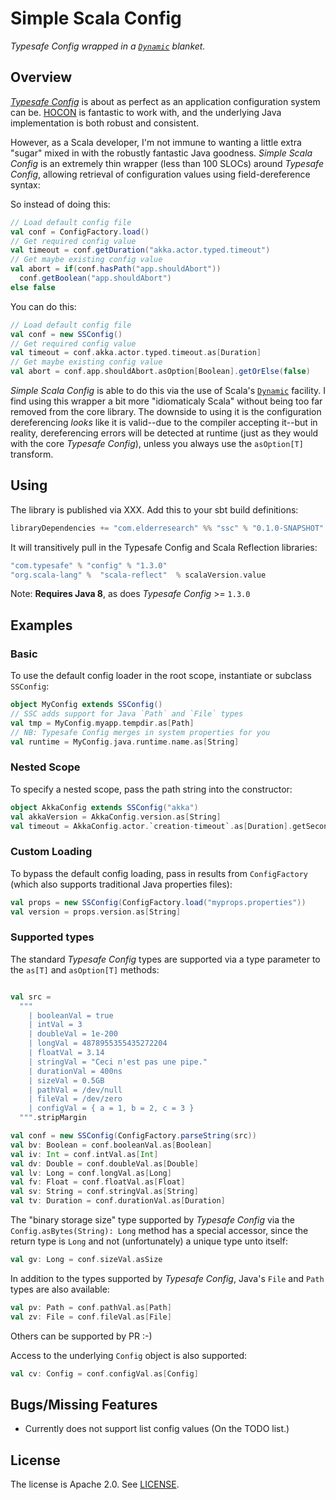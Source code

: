 # Simple Scala Config

_Typesafe Config wrapped in a [`Dynamic`][dsd] blanket._

## Overview

[_Typesafe Config_][tc] is about as perfect as an application configuration system can be. [HOCON][hocon] is fantastic to work with, and the underlying Java implementation is both robust and consistent.

However, as a Scala developer, I'm not immune to wanting a little extra "sugar" mixed in with the robustly fantastic Java goodness. _Simple Scala Config_ is an extremely thin wrapper (less than 100 SLOCs) around _Typesafe Config_, allowing retrieval of configuration values using field-dereference syntax:

So instead of doing this:

```scala
// Load default config file
val conf = ConfigFactory.load()
// Get required config value
val timeout = conf.getDuration("akka.actor.typed.timeout")
// Get maybe existing config value
val abort = if(conf.hasPath("app.shouldAbort"))
  conf.getBoolean("app.shouldAbort")
else false
```

You can do this:

```scala
// Load default config file
val conf = new SSConfig()
// Get required config value
val timeout = conf.akka.actor.typed.timeout.as[Duration]
// Get maybe existing config value
val abort = conf.app.shouldAbort.asOption[Boolean].getOrElse(false)
```

_Simple Scala Config_ is able to do this via the use of Scala's [`Dynamic`][dsd] facility. I find using this wrapper a bit more "idiomaticaly Scala" without being too far removed from the core library.  The downside to using it is the configuration dereferencing _looks_ like it is valid--due to the compiler accepting it--but in reality, dereferencing errors will be detected at runtime (just as they would with the core _Typesafe Config_), unless you always use the `asOption[T]` transform.

## Using

The library is published via XXX. Add this to your sbt build definitions:

```scala
libraryDependencies += "com.elderresearch" %% "ssc" % "0.1.0-SNAPSHOT"
```

It will transitively pull in the Typesafe Config and Scala Reflection libraries:

```scala
"com.typesafe" % "config" % "1.3.0"
"org.scala-lang" %  "scala-reflect"  % scalaVersion.value
```

Note: **Requires Java 8**, as does _Typesafe Config_ >= `1.3.0`

## Examples

### Basic

To use the default config loader in the root scope, instantiate or subclass `SSConfig`:


``` scala
object MyConfig extends SSConfig()
// SSC adds support for Java `Path` and `File` types
val tmp = MyConfig.myapp.tempdir.as[Path]
// NB: Typesafe Config merges in system properties for you
val runtime = MyConfig.java.runtime.name.as[String]
```

### Nested Scope

To specify a nested scope, pass the path string into the constructor:

```scala
object AkkaConfig extends SSConfig("akka")
val akkaVersion = AkkaConfig.version.as[String]
val timeout = AkkaConfig.actor.`creation-timeout`.as[Duration].getSeconds
```

### Custom Loading

To bypass the default config loading, pass in results from `ConfigFactory` (which also supports traditional Java properties files):

```scala
val props = new SSConfig(ConfigFactory.load("myprops.properties"))
val version = props.version.as[String]
```

### Supported types

The standard _Typesafe Config_ types are supported via a type parameter to the `as[T]` and `asOption[T]` methods:


```scala

val src =
  """
    | booleanVal = true
    | intVal = 3
    | doubleVal = 1e-200
    | longVal = 4878955355435272204
    | floatVal = 3.14
    | stringVal = "Ceci n'est pas une pipe."
    | durationVal = 400ns
    | sizeVal = 0.5GB
    | pathVal = /dev/null
    | fileVal = /dev/zero
    | configVal = { a = 1, b = 2, c = 3 }
  """.stripMargin

val conf = new SSConfig(ConfigFactory.parseString(src))
val bv: Boolean = conf.booleanVal.as[Boolean]
val iv: Int = conf.intVal.as[Int]
val dv: Double = conf.doubleVal.as[Double]
val lv: Long = conf.longVal.as[Long]
val fv: Float = conf.floatVal.as[Float]
val sv: String = conf.stringVal.as[String]
val tv: Duration = conf.durationVal.as[Duration]
```

The "binary storage size" type supported by _Typesafe Config_ via the `Config.asBytes(String): Long` method has a special accessor, since the return type is `Long` and not (unfortunately) a unique type unto itself:

```scala
val gv: Long = conf.sizeVal.asSize
```

In addition to the types supported by _Typesafe Config_, Java's `File` and `Path` types are also available:


```scala
val pv: Path = conf.pathVal.as[Path]
val zv: File = conf.fileVal.as[File]
```

Others can be supported by PR :-)

Access to the underlying `Config` object is also supported:

```scala
val cv: Config = conf.configVal.as[Config]
```

## Bugs/Missing Features

* Currently does not support list config values (On the TODO list.)

## License

The license is Apache 2.0. See [LICENSE](LICENSE).


[tc]: https://github.com/typesafehub/config
[hocon]: https://github.com/typesafehub/config/blob/master/HOCON.md
[dsd]: http://www.scala-lang.org/api/2.11.8/#scala.Dynamic
